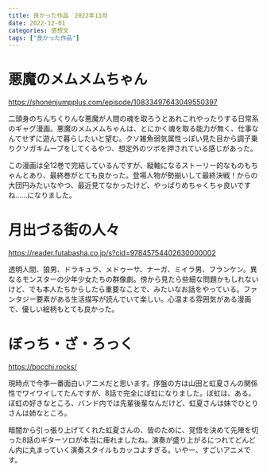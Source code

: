```yaml
---
title: 良かった作品　2022年11月
date: 2022-12-01
categories: 感想文
tags: ["良かった作品"]
---
```


# 悪魔のメムメムちゃん

https://shonenjumpplus.com/episode/10833497643049550397

二頭身のちんちくりんな悪魔が人間の魂を取ろうとあれこれやったりする日常系のギャグ漫画。悪魔のメムメムちゃんは、とにかく魂を取る能力が無く、仕事なんてせずに遊んで暮らしたいと望む。クソ雑魚弱気属性っぽい見た目から調子乗りクソガキムーブをしてくるやつ、想定外のツボを押されている感じがあった。

この漫画は全12巻で完結しているんですが、縦軸になるストーリー的なものもちゃんとあり、最終巻がとても良かった。登場人物が勢揃いして最終決戦！からの大団円みたいなやつ、最近見てなかったけど、やっぱりめちゃくちゃ良いですね......になりました。

# 月出づる街の人々

https://reader.futabasha.co.jp/s?cid=97845754402630000002

透明人間、狼男、ドラキュラ、メドゥーサ、ナーガ、ミイラ男、フランケン。異なるモンスターの少年少女たちの群像劇。傍から見たら些細な問題かもしれないけど、でも本人たちからしたら重要なことで、みたいなお話をやっている。ファンタジー要素がある生活描写が読んでいて楽しい。心温まる雰囲気がある漫画で、優しい絵柄もとても良かった。

# ぼっち・ざ・ろっく

https://bocchi.rocks/

現時点で今季一番面白いアニメだと思います。序盤の方は山田と虹夏さんの関係性でワイワイしてたんですが、8話で完全にぼ虹になりました。ぼ虹は、ある。ぼ虹の好きなところ、バンド内では先輩後輩なんだけど、虹夏さんは妹でひとりさんは姉なところ。

暗闇から引っ張り上げてくれた虹夏さんの、皆のために、覚悟を決めて先陣を切った8話のギターソロが本当に痺れましたね。演奏が盛り上がるにつれてどんどん内に丸まっていく演奏スタイルもカッコよすぎる。いやー、すごいアニメです。